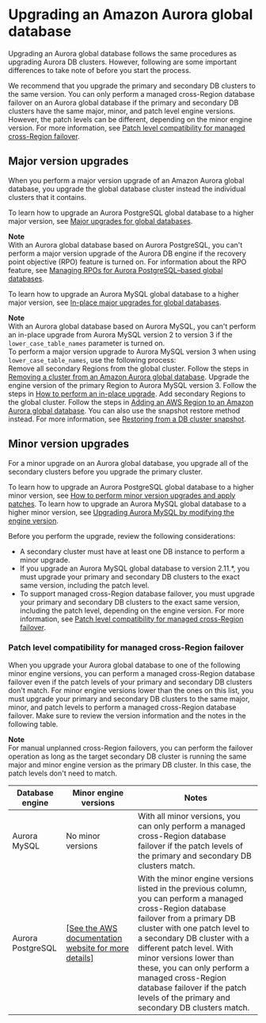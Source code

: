 # Upgrading an Amazon Aurora global database<a name="aurora-global-database-upgrade"></a>

Upgrading an Aurora global database follows the same procedures as upgrading Aurora DB clusters\. However, following are some important differences to take note of before you start the process\.

We recommend that you upgrade the primary and secondary DB clusters to the same version\. You can only perform a managed cross\-Region database failover on an Aurora global database if the primary and secondary DB clusters have the same major, minor, and patch level engine versions\. However, the patch levels can be different, depending on the minor engine version\. For more information, see [Patch level compatibility for managed cross\-Region failover](#aurora-global-database-upgrade.minor.incompatibility)\.

## Major version upgrades<a name="aurora-global-database-upgrade.major"></a>

When you perform a major version upgrade of an Amazon Aurora global database, you upgrade the global database cluster instead the individual clusters that it contains\.

To learn how to upgrade an Aurora PostgreSQL global database to a higher major version, see [Major upgrades for global databases](USER_UpgradeDBInstance.PostgreSQL.md#USER_UpgradeDBInstance.PostgreSQL.GlobalDB)\.

**Note**  
With an Aurora global database based on Aurora PostgreSQL, you can't perform a major version upgrade of the Aurora DB engine if the recovery point objective \(RPO\) feature is turned on\. For information about the RPO feature, see [Managing RPOs for Aurora PostgreSQL–based global databases](aurora-global-database-disaster-recovery.md#aurora-global-database-manage-recovery)\.

To learn how to upgrade an Aurora MySQL global database to a higher major version, see [In\-place major upgrades for global databases](AuroraMySQL.Updates.MajorVersionUpgrade.md#AuroraMySQL.Upgrading.GlobalDB)\.

**Note**  
With an Aurora global database based on Aurora MySQL, you can't perform an in\-place upgrade from Aurora MySQL version 2 to version 3 if the `lower_case_table_names` parameter is turned on\.  
To perform a major version upgrade to Aurora MySQL version 3 when using `lower_case_table_names`, use the following process:  
Remove all secondary Regions from the global cluster\. Follow the steps in [Removing a cluster from an Amazon Aurora global database](aurora-global-database-managing.md#aurora-global-database-detaching)\.
Upgrade the engine version of the primary Region to Aurora MySQL version 3\. Follow the steps in [How to perform an in\-place upgrade](AuroraMySQL.Updates.MajorVersionUpgrade.md#AuroraMySQL.Upgrading.Procedure)\.
Add secondary Regions to the global cluster\. Follow the steps in [Adding an AWS Region to an Amazon Aurora global database](aurora-global-database-getting-started.md#aurora-global-database-attaching)\.
You can also use the snapshot restore method instead\. For more information, see [Restoring from a DB cluster snapshot](aurora-restore-snapshot.md)\.

## Minor version upgrades<a name="aurora-global-database-upgrade.minor"></a>

For a minor upgrade on an Aurora global database, you upgrade all of the secondary clusters before you upgrade the primary cluster\.

To learn how to upgrade an Aurora PostgreSQL global database to a higher minor version, see [How to perform minor version upgrades and apply patches](USER_UpgradeDBInstance.PostgreSQL.md#USER_UpgradeDBInstance.PostgreSQL.Minor)\. To learn how to upgrade an Aurora MySQL global database to a higher minor version, see [Upgrading Aurora MySQL by modifying the engine version](AuroraMySQL.Updates.Patching.md#AuroraMySQL.Updates.Patching.ModifyEngineVersion)\.

Before you perform the upgrade, review the following considerations:
+ A secondary cluster must have at least one DB instance to perform a minor upgrade\.
+ If you upgrade an Aurora MySQL global database to version 2\.11\.\*, you must upgrade your primary and secondary DB clusters to the exact same version, including the patch level\.
+ To support managed cross\-Region database failover, you must upgrade your primary and secondary DB clusters to the exact same version, including the patch level, depending on the engine version\. For more information, see [Patch level compatibility for managed cross\-Region failover](#aurora-global-database-upgrade.minor.incompatibility)\.

### Patch level compatibility for managed cross\-Region failover<a name="aurora-global-database-upgrade.minor.incompatibility"></a>

When you upgrade your Aurora global database to one of the following minor engine versions, you can perform a managed cross\-Region database failover even if the patch levels of your primary and secondary DB clusters don't match\. For minor engine versions lower than the ones on this list, you must upgrade your primary and secondary DB clusters to the same major, minor, and patch levels to perform a managed cross\-Region database failover\. Make sure to review the version information and the notes in the following table\.

**Note**  
For manual unplanned cross\-Region failovers, you can perform the failover operation as long as the target secondary DB cluster is running the same major and minor engine version as the primary DB cluster\. In this case, the patch levels don't need to match\.


| Database engine | Minor engine versions | Notes | 
| --- | --- | --- | 
| Aurora MySQL | No minor versions | With all minor versions, you can only perform a managed cross\-Region database failover if the patch levels of the primary and secondary DB clusters match\. | 
| Aurora PostgreSQL |  [\[See the AWS documentation website for more details\]](http://docs.aws.amazon.com/AmazonRDS/latest/AuroraUserGuide/aurora-global-database-upgrade.html)  | With the minor engine versions listed in the previous column, you can perform a managed cross\-Region database failover from a primary DB cluster with one patch level to a secondary DB cluster with a different patch level\.  With minor versions lower than these, you can only perform a managed cross\-Region database failover if the patch levels of the primary and secondary DB clusters match\. | 